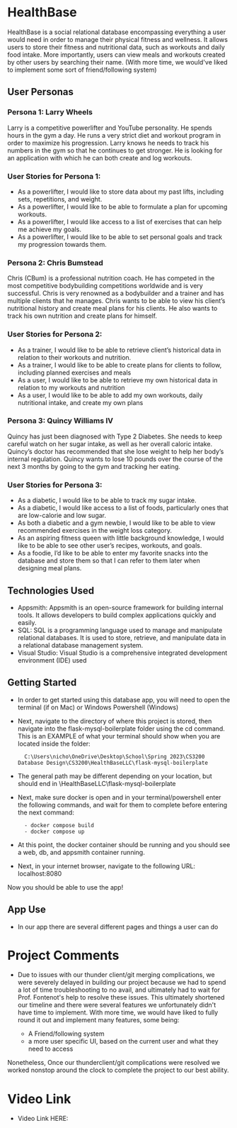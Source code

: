 # HealthBase

HealthBase is a social relational database encompassing everything a user would need in order to manage their physical fitness and wellness. It allows users to store their fitness and nutritional data, such as workouts and daily food intake. More importantly, users can view meals and workouts created by other users by searching their name.
(With more time, we would've liked to implement some sort of friend/following system)

## User Personas

### Persona 1: Larry Wheels

Larry is a competitive powerlifter and YouTube personality. He spends hours in the gym a day. He runs a very strict diet and workout program in order to maximize his progression. Larry knows he needs to track his numbers in the gym so that he continues to get stronger. He is looking for an application with which he can both create and log workouts.

### User Stories for Persona 1:

- As a powerlifter, I would like to store data about my past lifts, including sets, repetitions, and weight.
- As a powerlifter, I would like to be able to formulate a plan for upcoming workouts.
- As a powerlifter, I would like access to a list of exercises that can help me achieve my goals.
- As a powerlifter, I would like to be able to set personal goals and track my progression towards them.

### Persona 2: Chris Bumstead

Chris (CBum) is a professional nutrition coach. He has competed in the most competitive bodybuilding competitions worldwide and is very successful. Chris is very renowned as a bodybuilder and a trainer and has multiple clients that he manages. Chris wants to be able to view his client’s nutritional history and create meal plans for his clients. He also wants to track his own nutrition and create plans for himself.

### User Stories for Persona 2:

- As a trainer, I would like to be able to retrieve client’s historical data in relation to their workouts and nutrition.
- As a trainer, I would like to be able to create plans for clients to follow, including planned exercises and meals
- As a user, I would like to be able to retrieve my own historical data in relation to my workouts and nutrition
- As a user, I would like to be able to add my own workouts, daily nutritional intake, and create my own plans

### Persona 3: Quincy Williams IV

Quincy has just been diagnosed with Type 2 Diabetes. She needs to keep careful watch on her sugar intake, as well as her overall caloric intake. Quincy’s doctor has recommended that she lose weight to help her body’s internal regulation. Quincy wants to lose 10 pounds over the course of the next 3 months by going to the gym and tracking her eating.

### User Stories for Persona 3:

- As a diabetic, I would like to be able to track my sugar intake.
- As a diabetic, I would like access to a list of foods, particularly ones that are low-calorie and low sugar.
- As both a diabetic and a gym newbie, I would like to be able to view recommended exercises in the weight loss category.
- As an aspiring fitness queen with little background knowledge, I would like to be able to see other user’s recipes, workouts, and goals.
- As a foodie, I’d like to be able to enter my favorite snacks into the database and store them so that I can refer to them later when designing meal plans.

## Technologies Used

- Appsmith: Appsmith is an open-source framework for building internal tools. It allows developers to build complex applications quickly and easily.
- SQL: SQL is a programming language used to manage and manipulate relational databases. It is used to store, retrieve, and manipulate data in a relational database management system.
- Visual Studio: Visual Studio is a comprehensive integrated development environment (IDE) used


## Getting Started

- In order to get started using this database app, you will need to open the terminal (if on Mac) or Windows Powershell (Windows)
- Next, navigate to the directory of where this project is stored, then navigate into the flask-mysql-boilerplate folder using the cd command. This is an EXAMPLE of what your terminal should show when you are located inside the folder:
        
        C:\Users\nicho\OneDrive\Desktop\School\Spring 2023\CS3200 Database Design\CS3200\HealthBaseLLC\flask-mysql-boilerplate

- The general path may be different depending on your location, but should end in \HealthBaseLLC\flask-mysql-boilerplate
- Next, make sure docker is open and in your terminal/powershell enter the following commands, and wait for them to complete before entering the next command:

        - docker compose build
        - docker compose up

- At this point, the docker container should be running and you should see a web, db, and appsmith container running.

- Next, in your internet browser, navigate to the following URL: localhost:8080

Now you should be able to use the app!


## App Use

- In our app there are several different pages and things a user can do


# Project Comments

- Due to issues with our thunder client/git merging complications, we were severely delayed in building our project because we had to spend a lot of time troubleshooting to no avail, and ultimately had to wait for Prof. Fontenot's help to resolve these issues. This ultimately shortened our timeline and there were several features we unfortunately didn't have time to implement. With more time, we would have liked to fully round it out and implement many features, some being:

    - A Friend/following system
    - a more user specific UI, based on the current user and what they need to access

Nonetheless, Once our thunderclient/git complications were resolved we worked nonstop around the clock to complete the project to our best ability.

# Video Link

- Video Link HERE: 